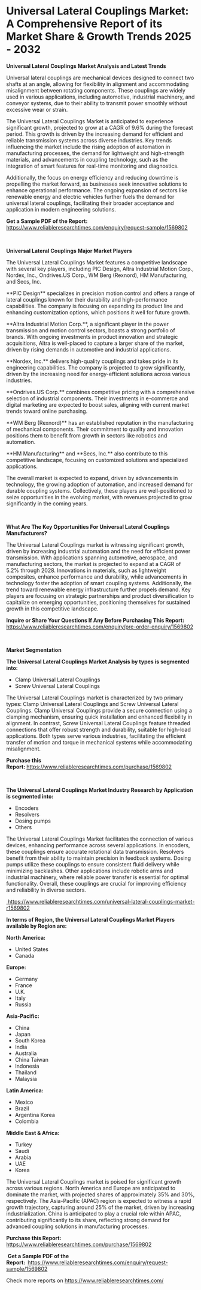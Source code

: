 <p><h1>Universal Lateral Couplings Market: A Comprehensive Report of its Market Share & Growth Trends 2025 - 2032</h1></p><p><strong>Universal Lateral Couplings Market Analysis and Latest Trends</strong></p>
<p><p>Universal lateral couplings are mechanical devices designed to connect two shafts at an angle, allowing for flexibility in alignment and accommodating misalignment between rotating components. These couplings are widely used in various applications, including automotive, industrial machinery, and conveyor systems, due to their ability to transmit power smoothly without excessive wear or strain.</p><p>The Universal Lateral Couplings Market is anticipated to experience significant growth, projected to grow at a CAGR of 9.6% during the forecast period. This growth is driven by the increasing demand for efficient and reliable transmission systems across diverse industries. Key trends influencing the market include the rising adoption of automation in manufacturing processes, the demand for lightweight and high-strength materials, and advancements in coupling technology, such as the integration of smart features for real-time monitoring and diagnostics.</p><p>Additionally, the focus on energy efficiency and reducing downtime is propelling the market forward, as businesses seek innovative solutions to enhance operational performance. The ongoing expansion of sectors like renewable energy and electric vehicles further fuels the demand for universal lateral couplings, facilitating their broader acceptance and application in modern engineering solutions.</p></p>
<p><strong>Get a Sample PDF of the Report:&nbsp;</strong> <a href="https://www.reliableresearchtimes.com/enquiry/request-sample/1569802?utm_campaign=3532&utm_medium=2&utm_source=Github&utm_content=ia&utm_term=25032025&utm_id=universal-lateral-couplings">https://www.reliableresearchtimes.com/enquiry/request-sample/1569802</a></p>
<p>&nbsp;</p>
<p><strong>Universal Lateral Couplings Major Market Players</strong></p>
<p><p>The Universal Lateral Couplings Market features a competitive landscape with several key players, including PIC Design, Altra Industrial Motion Corp., Nordex, Inc., Ondrives.US Corp., WM Berg (Rexnord), HM Manufacturing, and Secs, Inc. </p><p>**PIC Design** specializes in precision motion control and offers a range of lateral couplings known for their durability and high-performance capabilities. The company is focusing on expanding its product line and enhancing customization options, which positions it well for future growth. </p><p>**Altra Industrial Motion Corp.**, a significant player in the power transmission and motion control sectors, boasts a strong portfolio of brands. With ongoing investments in product innovation and strategic acquisitions, Altra is well-placed to capture a larger share of the market, driven by rising demands in automotive and industrial applications.</p><p>**Nordex, Inc.** delivers high-quality couplings and takes pride in its engineering capabilities. The company is projected to grow significantly, driven by the increasing need for energy-efficient solutions across various industries.</p><p>**Ondrives.US Corp.** combines competitive pricing with a comprehensive selection of industrial components. Their investments in e-commerce and digital marketing are expected to boost sales, aligning with current market trends toward online purchasing.</p><p>**WM Berg (Rexnord)** has an established reputation in the manufacturing of mechanical components. Their commitment to quality and innovation positions them to benefit from growth in sectors like robotics and automation.</p><p>**HM Manufacturing** and **Secs, Inc.** also contribute to this competitive landscape, focusing on customized solutions and specialized applications.</p><p>The overall market is expected to expand, driven by advancements in technology, the growing adoption of automation, and increased demand for durable coupling systems. Collectively, these players are well-positioned to seize opportunities in the evolving market, with revenues projected to grow significantly in the coming years.</p></p>
<p>&nbsp;</p>
<p><strong>What Are The Key Opportunities For Universal Lateral Couplings Manufacturers?</strong></p>
<p><p>The Universal Lateral Couplings market is witnessing significant growth, driven by increasing industrial automation and the need for efficient power transmission. With applications spanning automotive, aerospace, and manufacturing sectors, the market is projected to expand at a CAGR of 5.2% through 2028. Innovations in materials, such as lightweight composites, enhance performance and durability, while advancements in technology foster the adoption of smart coupling systems. Additionally, the trend toward renewable energy infrastructure further propels demand. Key players are focusing on strategic partnerships and product diversification to capitalize on emerging opportunities, positioning themselves for sustained growth in this competitive landscape.</p></p>
<p><strong>Inquire or Share Your Questions If Any Before Purchasing This Report:</strong> <a href="https://www.reliableresearchtimes.com/enquiry/pre-order-enquiry/1569802?utm_campaign=3532&utm_medium=2&utm_source=Github&utm_content=ia&utm_term=25032025&utm_id=universal-lateral-couplings">https://www.reliableresearchtimes.com/enquiry/pre-order-enquiry/1569802</a></p>
<p>&nbsp;</p>
<p><strong>Market Segmentation</strong></p>
<p><strong>The Universal Lateral Couplings Market Analysis by types is segmented into:</strong></p>
<p><ul><li>Clamp Universal Lateral Couplings</li><li>Screw Universal Lateral Couplings</li></ul></p>
<p><p>The Universal Lateral Couplings market is characterized by two primary types: Clamp Universal Lateral Couplings and Screw Universal Lateral Couplings. Clamp Universal Couplings provide a secure connection using a clamping mechanism, ensuring quick installation and enhanced flexibility in alignment. In contrast, Screw Universal Lateral Couplings feature threaded connections that offer robust strength and durability, suitable for high-load applications. Both types serve various industries, facilitating the efficient transfer of motion and torque in mechanical systems while accommodating misalignment.</p></p>
<p><strong>Purchase this Report:&nbsp;</strong><a href="https://www.reliableresearchtimes.com/purchase/1569802?utm_campaign=3532&utm_medium=2&utm_source=Github&utm_content=ia&utm_term=25032025&utm_id=universal-lateral-couplings">https://www.reliableresearchtimes.com/purchase/1569802</a></p>
<p>&nbsp;</p>
<p><strong>The Universal Lateral Couplings Market Industry Research by Application is segmented into:</strong></p>
<p><ul><li>Encoders</li><li>Resolvers</li><li>Dosing pumps</li><li>Others</li></ul></p>
<p><p>The Universal Lateral Couplings Market facilitates the connection of various devices, enhancing performance across several applications. In encoders, these couplings ensure accurate rotational data transmission. Resolvers benefit from their ability to maintain precision in feedback systems. Dosing pumps utilize these couplings to ensure consistent fluid delivery while minimizing backlashes. Other applications include robotic arms and industrial machinery, where reliable power transfer is essential for optimal functionality. Overall, these couplings are crucial for improving efficiency and reliability in diverse sectors.</p></p>
<p><a href="https://www.reliableresearchtimes.com/universal-lateral-couplings-market-r1569802?utm_campaign=3532&utm_medium=2&utm_source=Github&utm_content=ia&utm_term=25032025&utm_id=universal-lateral-couplings">&nbsp;https://www.reliableresearchtimes.com/universal-lateral-couplings-market-r1569802</a></p>
<p><strong>In terms of Region, the Universal Lateral Couplings Market Players available by Region are:</strong></p>
<p>
    <p> <strong> North America: </strong>
        <ul>
            <li>United States</li>
            <li>Canada</li>
        </ul>
        </p> 
    <p> <strong> Europe: </strong>
        <ul>
            <li>Germany</li>
            <li>France</li>
            <li>U.K.</li>
            <li>Italy</li>
            <li>Russia</li>
        </ul>
        </p> 
    <p> <strong> Asia-Pacific: </strong>
        <ul>
            <li>China</li>
            <li>Japan</li>
            <li>South Korea</li>
            <li>India</li>
            <li>Australia</li>
            <li>China Taiwan</li>
            <li>Indonesia</li>
            <li>Thailand</li>
            <li>Malaysia</li>
        </ul>
        </p> 
    <p> <strong> Latin America: </strong>
        <ul>
            <li>Mexico</li>
            <li>Brazil</li>
            <li>Argentina Korea</li>
            <li>Colombia</li>
        </ul>
        </p> 
    <p> <strong> Middle East & Africa: </strong>
        <ul>
            <li>Turkey</li>
            <li>Saudi</li>
            <li>Arabia</li>
            <li>UAE</li>
            <li>Korea</li>
        </ul>
    </p>
    </p>
<p><p>The Universal Lateral Couplings market is poised for significant growth across various regions. North America and Europe are anticipated to dominate the market, with projected shares of approximately 35% and 30%, respectively. The Asia-Pacific (APAC) region is expected to witness a rapid growth trajectory, capturing around 25% of the market, driven by increasing industrialization. China is anticipated to play a crucial role within APAC, contributing significantly to its share, reflecting strong demand for advanced coupling solutions in manufacturing processes.</p></p>
<p><strong>Purchase this Report: </strong><a href="https://www.reliableresearchtimes.com/purchase/1569802?utm_campaign=3532&utm_medium=2&utm_source=Github&utm_content=ia&utm_term=25032025&utm_id=universal-lateral-couplings">https://www.reliableresearchtimes.com/purchase/1569802</a></p>
<p>&nbsp;<strong>Get a Sample PDF of the Report:&nbsp;&nbsp;</strong><a href="https://www.reliableresearchtimes.com/enquiry/request-sample/1569802?utm_campaign=3532&utm_medium=2&utm_source=Github&utm_content=ia&utm_term=25032025&utm_id=universal-lateral-couplings">https://www.reliableresearchtimes.com/enquiry/request-sample/1569802</a></p>
<p><strong></strong></p>
<p>Check more reports on <a href="https://www.reliableresearchtimes.com/?utm_campaign=3532&utm_medium=2&utm_source=Github&utm_content=ia&utm_term=25032025&utm_id=universal-lateral-couplings">https://www.reliableresearchtimes.com/</a></p>